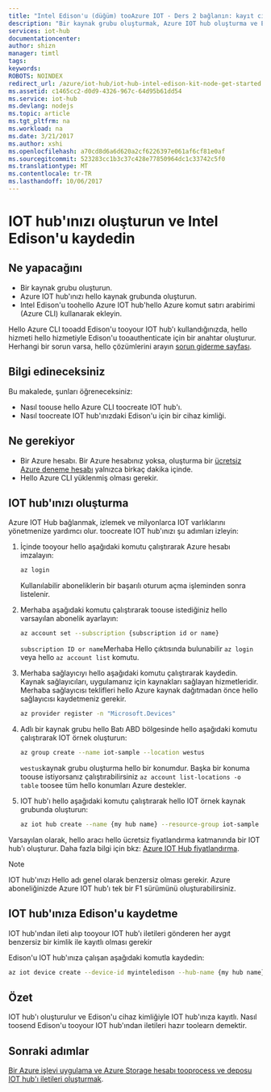 ```yaml
---
title: "Intel Edison'u (düğüm) tooAzure IOT - Ders 2 bağlanın: kayıt cihazı | Microsoft Docs"
description: "Bir kaynak grubu oluşturmak, Azure IOT hub oluşturma ve Edison'u hello Azure IOT hub'hello Azure CLI kullanarak kaydedin."
services: iot-hub
documentationcenter: 
author: shizn
manager: timtl
tags: 
keywords: 
ROBOTS: NOINDEX
redirect_url: /azure/iot-hub/iot-hub-intel-edison-kit-node-get-started
ms.assetid: c1465cc2-d0d9-4326-967c-64d95b61dd54
ms.service: iot-hub
ms.devlang: nodejs
ms.topic: article
ms.tgt_pltfrm: na
ms.workload: na
ms.date: 3/21/2017
ms.author: xshi
ms.openlocfilehash: a70cd8d6a6d620a2cf6226397e061af6cf81e0af
ms.sourcegitcommit: 523283cc1b3c37c428e77850964dc1c33742c5f0
ms.translationtype: MT
ms.contentlocale: tr-TR
ms.lasthandoff: 10/06/2017
---
```

# <a name="create-your-iot-hub-and-register-intel-edison"></a>IOT hub'ınızı oluşturun ve Intel Edison'u kaydedin
## <a name="what-you-will-do"></a>Ne yapacağını
* Bir kaynak grubu oluşturun.
* Azure IOT hub'ınızı hello kaynak grubunda oluşturun.
* Intel Edison'u toohello Azure IOT hub'hello Azure komut satırı arabirimi (Azure CLI) kullanarak ekleyin.

Hello Azure CLI tooadd Edison'u tooyour IOT hub'ı kullandığınızda, hello hizmeti hello hizmetiyle Edison'u tooauthenticate için bir anahtar oluşturur. Herhangi bir sorun varsa, hello çözümlerini arayın [sorun giderme sayfası][troubleshooting].

## <a name="what-you-will-learn"></a>Bilgi edineceksiniz
Bu makalede, şunları öğreneceksiniz:
* Nasıl toouse hello Azure CLI toocreate IOT hub'ı.
* Nasıl toocreate IOT hub'ınızdaki Edison'u için bir cihaz kimliği.

## <a name="what-you-need"></a>Ne gerekiyor
* Bir Azure hesabı. Bir Azure hesabınız yoksa, oluşturma bir [ücretsiz Azure deneme hesabı](http://azure.microsoft.com/pricing/free-trial/) yalnızca birkaç dakika içinde.
* Hello Azure CLI yüklenmiş olması gerekir.

## <a name="create-your-iot-hub"></a>IOT hub'ınızı oluşturma
Azure IOT Hub bağlanmak, izlemek ve milyonlarca IOT varlıklarını yönetmenize yardımcı olur. toocreate IOT hub'ınızı şu adımları izleyin:

1. İçinde tooyour hello aşağıdaki komutu çalıştırarak Azure hesabı imzalayın:

   ```bash
   az login
   ```

   Kullanılabilir aboneliklerin bir başarılı oturum açma işleminden sonra listelenir.

2. Merhaba aşağıdaki komutu çalıştırarak toouse istediğiniz hello varsayılan abonelik ayarlayın:

   ```bash
   az account set --subscription {subscription id or name}
   ```

   `subscription ID or name`Merhaba Hello çıktısında bulunabilir `az login` veya hello `az account list` komutu.

3. Merhaba sağlayıcıyı hello aşağıdaki komutu çalıştırarak kaydedin. Kaynak sağlayıcıları, uygulamanız için kaynakları sağlayan hizmetleridir. Merhaba sağlayıcısı teklifleri hello Azure kaynak dağıtmadan önce hello sağlayıcısı kaydetmeniz gerekir.

   ```bash
   az provider register -n "Microsoft.Devices"
   ```
4. Adlı bir kaynak grubu hello Batı ABD bölgesinde hello aşağıdaki komutu çalıştırarak IOT örnek oluşturun:

   ```bash
   az group create --name iot-sample --location westus
   ```

   `westus`kaynak grubu oluşturma hello bir konumdur. Başka bir konuma toouse istiyorsanız çalıştırabilirsiniz `az account list-locations -o table` toosee tüm hello konumları Azure destekler.

5. IOT hub'ı hello aşağıdaki komutu çalıştırarak hello IOT örnek kaynak grubunda oluşturun:

   ```bash
   az iot hub create --name {my hub name} --resource-group iot-sample
   ```

Varsayılan olarak, hello aracı hello ücretsiz fiyatlandırma katmanında bir IOT hub'ı oluşturur. Daha fazla bilgi için bkz: [Azure IOT Hub fiyatlandırma](https://azure.microsoft.com/pricing/details/iot-hub/).

> [!NOTE] 
> IOT hub'ınızı Hello adı genel olarak benzersiz olması gerekir.
> Azure aboneliğinizde Azure IOT hub'ı tek bir F1 sürümünü oluşturabilirsiniz.


## <a name="register-edison-in-your-iot-hub"></a>IOT hub'ınıza Edison'u kaydetme
IOT hub'ından ileti alıp tooyour IOT hub'ı iletileri gönderen her aygıt benzersiz bir kimlik ile kayıtlı olması gerekir

Edison'u IOT hub'ınıza çalışan aşağıdaki komutla kaydedin:

```bash
az iot device create --device-id myinteledison --hub-name {my hub name}
```

## <a name="summary"></a>Özet
IOT hub'ı oluşturulur ve Edison'u cihaz kimliğiyle IOT hub'ınıza kayıtlı. Nasıl toosend Edison'u tooyour IOT hub'ından iletileri hazır toolearn demektir.

## <a name="next-steps"></a>Sonraki adımlar
[Bir Azure işlevi uygulama ve Azure Storage hesabı tooprocess ve deposu IOT hub'ı iletileri oluşturmak][process-and-store-iot-hub-messages].


<!-- Images and links -->

[troubleshooting]: iot-hub-intel-edison-kit-node-troubleshooting.md
[process-and-store-iot-hub-messages]: iot-hub-intel-edison-kit-node-lesson3-deploy-resource-manager-template.md